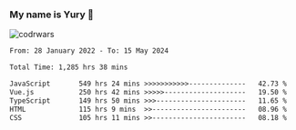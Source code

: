 ### My name is Yury 👋 
![codrwars](https://www.codewars.com/users/litury/badges/micro) 


<!--START_SECTION:waka-->

```txt
From: 28 January 2022 - To: 15 May 2024

Total Time: 1,285 hrs 38 mins

JavaScript       549 hrs 24 mins >>>>>>>>>>>--------------   42.73 %
Vue.js           250 hrs 42 mins >>>>>--------------------   19.50 %
TypeScript       149 hrs 50 mins >>>----------------------   11.65 %
HTML             115 hrs 9 mins  >>-----------------------   08.96 %
CSS              105 hrs 11 mins >>-----------------------   08.18 %
```

<!--END_SECTION:waka-->

